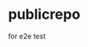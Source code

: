 # publicrepo
for e2e test















































































































































































































































































































































































































































































































































































































































































































































































































































































































































































































































































































































































































































































